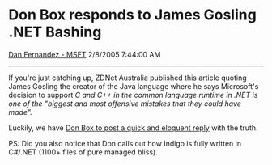 <div id="page">

# Don Box responds to James Gosling .NET Bashing

[Dan Fernandez -
MSFT](https://social.msdn.microsoft.com/profile/Dan%20Fernandez%20-%20MSFT)
2/8/2005 7:44:00 AM

-----

<div id="content">

<span class="smdeck">If you're just catching up, ZDNet Australia
published this article quoting James Gosling the creator of the Java
language where he says Microsoft's decision to support
</span>*<span class="smdeck">C and C++ in the common language runtime in
.NET is one of the "biggest and most offensive mistakes that they could
have made".</span>*

Luckily, we have [Don Box to post a quick and eloquent
reply](http://pluralsight.com/blogs/dbox/archive/2005/02/06/5596.aspx)
with the truth.

PS: Did you also notice that Don calls out how Indigo is fully written
in C\#/.NET (1100+ files of pure managed bliss).

</div>

</div>
